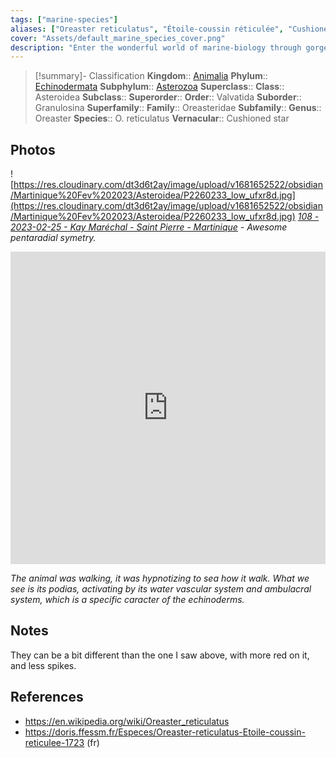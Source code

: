 ```yaml
---
tags: ["marine-species"]
aliases: ["Oreaster reticulatus", "Étoile-coussin réticulée", "Cushioned star"]
cover: "Assets/default_marine_species_cover.png"
description: "Enter the wonderful world of marine-biology through gorgeous underwater pictures of marine animals. Asteroidea is commonly called the sea stars."
---
```

> [!summary]- Classification
**Kingdom**:: [Animalia](Animalia.md)
**Phylum**:: [Echinodermata](Echinodermata.md)
**Subphylum**:: [Asterozoa](Asterozoa.md)
**Superclass**::
**Class**:: Asteroidea
**Subclass**::
**Superorder**::
**Order**:: Valvatida
**Suborder**:: Granulosina
**Superfamily**::
**Family**:: Oreasteridae
**Subfamily**::
**Genus**:: Oreaster
**Species**:: O. reticulatus
**Vernacular**:: Cushioned star

## Photos
![https://res.cloudinary.com/dt3d6t2ay/image/upload/v1681652522/obsidian/Martinique%20Fev%202023/Asteroidea/P2260233_low_ufxr8d.jpg](https://res.cloudinary.com/dt3d6t2ay/image/upload/v1681652522/obsidian/Martinique%20Fev%202023/Asteroidea/P2260233_low_ufxr8d.jpg)
*[108 - 2023-02-25 - Kay Maréchal - Saint Pierre - Martinique](108%20-%202023-02-25%20-%20Kay%20Maréchal%20-%20Saint%20Pierre%20-%20Martinique.md) - Awesome pentaradial symetry.*

<iframe width="100%" height="500" src="https://www.youtube.com/embed/K1hby-qnI5o" title="YouTube video player" frameborder="0" allow="accelerometer; autoplay; clipboard-write; encrypted-media; gyroscope; picture-in-picture; web-share" allowfullscreen></iframe>

*The animal was walking, it was hypnotizing to sea how it walk. What we see is its podias, activating by its water vascular system and ambulacral system, which is a specific caracter of the echinoderms.*

## Notes
They can be a bit different than the one I saw above, with more red on it, and less spikes. 

## References
- https://en.wikipedia.org/wiki/Oreaster_reticulatus
- https://doris.ffessm.fr/Especes/Oreaster-reticulatus-Etoile-coussin-reticulee-1723 (fr)